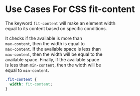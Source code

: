 # Use Cases For CSS fit-content

The keyword `fit-content` will make an element width  
equal to its content based on specific conditions. 

It checks if the available is more than  
`max-content`, then the width is equal to  
`max-content`. If the available space is less than  
`max-content`, then the width will be equal to the  
available space. Finally, if the available space  
is less than `min-content`, then the width will be  
equal to `min-content`.

```css
.fit-content {
  width: fit-content;
}
```
